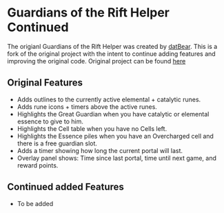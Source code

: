# Guardians of the Rift Helper Continued

The origianl Guardians of the Rift Helper was created by [datBear](https://github.com/datBear). This is a fork of the original project with the intent to continue adding features and improving the original code. Original project can be found [here](https://github.com/DatBear/Guardians-of-the-Rift-Helper)

## Original Features

* Adds outlines to the currently active elemental + catalytic runes.
* Adds rune icons + timers above the active runes.
* Highlights the Great Guardian when you have catalytic or elemental essence to give to him.
* Highlights the Cell table when you have no Cells left.
* Highlights the Essence piles when you have an Overcharged cell and there is a free guardian slot.
* Adds a timer showing how long the current portal will last.
* Overlay panel shows: Time since last portal, time until next game, and reward points.

## Continued added Features

* To be added
